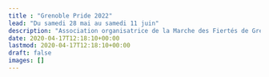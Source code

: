 ```yaml
---
title : "Grenoble Pride 2022"
lead: "Du samedi 28 mai au samedi 11 juin"
description: "Association organisatrice de la Marche des Fiertés de Grenoble."
date: 2020-04-17T12:18:10+00:00
lastmod: 2020-04-17T12:18:10+00:00
draft: false
images: []
---
```

